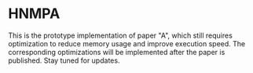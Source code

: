 # HNMPA

This is the prototype implementation of paper "A", which still requires optimization to reduce memory usage and improve execution speed. The corresponding optimizations will be implemented after the paper is published. Stay tuned for updates.
